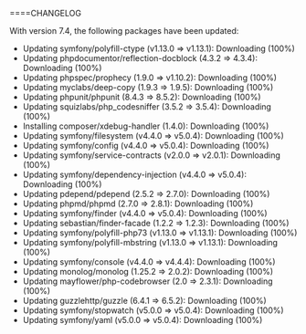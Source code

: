 ====CHANGELOG

With version 7.4, the following packages have been updated:
- Updating symfony/polyfill-ctype (v1.13.0 => v1.13.1): Downloading (100%)         
- Updating phpdocumentor/reflection-docblock (4.3.2 => 4.3.4): Downloading (100%)         
- Updating phpspec/prophecy (1.9.0 => v1.10.2): Downloading (100%)         
- Updating myclabs/deep-copy (1.9.3 => 1.9.5): Downloading (100%)         
- Updating phpunit/phpunit (8.4.3 => 8.5.2): Downloading (100%)         
- Updating squizlabs/php_codesniffer (3.5.2 => 3.5.4): Downloading (100%)         
- Installing composer/xdebug-handler (1.4.0): Downloading (100%)         
- Updating symfony/filesystem (v4.4.0 => v5.0.4): Downloading (100%)         
- Updating symfony/config (v4.4.0 => v5.0.4): Downloading (100%)         
- Updating symfony/service-contracts (v2.0.0 => v2.0.1): Downloading (100%)         
- Updating symfony/dependency-injection (v4.4.0 => v5.0.4): Downloading (100%)         
- Updating pdepend/pdepend (2.5.2 => 2.7.0): Downloading (100%)         
- Updating phpmd/phpmd (2.7.0 => 2.8.1): Downloading (100%)         
- Updating symfony/finder (v4.4.0 => v5.0.4): Downloading (100%)         
- Updating sebastian/finder-facade (1.2.2 => 1.2.3): Downloading (100%)         
- Updating symfony/polyfill-php73 (v1.13.0 => v1.13.1): Downloading (100%)         
- Updating symfony/polyfill-mbstring (v1.13.0 => v1.13.1): Downloading (100%)         
- Updating symfony/console (v4.4.0 => v4.4.4): Downloading (100%)         
- Updating monolog/monolog (1.25.2 => 2.0.2): Downloading (100%)         
- Updating mayflower/php-codebrowser (2.0 => 2.3.1): Downloading (100%)         
- Updating guzzlehttp/guzzle (6.4.1 => 6.5.2): Downloading (100%)         
- Updating symfony/stopwatch (v5.0.0 => v5.0.4): Downloading (100%)         
- Updating symfony/yaml (v5.0.0 => v5.0.4): Downloading (100%)
